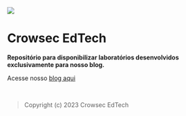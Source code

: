 <img src="https://camo.githubusercontent.com/86fff05096d2813028c5ec23785815068d820623264f2fe9db37161d837b8eba/68747470733a2f2f63726f777365632e636f6d2e62722f77702d636f6e74656e742f75706c6f6164732f323032322f30332f5765622d4861636b696e672d6e612d507261746963612e706e67">

# Crowsec EdTech
<b>Repositório para disponibilizar laboratórios desenvolvidos exclusivamente para nosso blog.</b>

Acesse nosso [blog aqui](https://blog.crowsec.com.br/)

<br/>

> Copyright (c) 2023 Crowsec EdTech